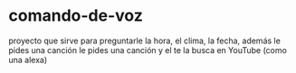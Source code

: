 # comando-de-voz
proyecto que sirve para preguntarle la hora, el clima, la fecha, además le pides una canción le pides una canción y el te la busca en YouTube (como una alexa)   
